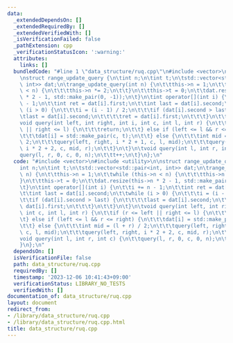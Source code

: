 ```yaml
---
data:
  _extendedDependsOn: []
  _extendedRequiredBy: []
  _extendedVerifiedWith: []
  _isVerificationFailed: false
  _pathExtension: cpp
  _verificationStatusIcon: ':warning:'
  attributes:
    links: []
  bundledCode: "#line 1 \"data_structure/ruq.cpp\"\n#include <vector>\n#include <utility>\n\
    \nstruct range_update_query {\n\tint n;\n\tint t;\n\tstd::vector<std::pair<int,\
    \ int>> dat;\n\trange_update_query(int n) {\n\t\tthis->n = 1;\n\t\twhile (this->n\
    \ < n) {\n\t\t\tthis->n *= 2;\n\t\t}\n\t\tthis->t = 0;\n\t\tdat.resize(this->n\
    \ * 2 - 1, std::make_pair(0, -1));\n\t}\n\tint operator[](int i) {\n\t\ti += n\
    \ - 1;\n\t\tint ret = dat[i].first;\n\t\tint last = dat[i].second;\n\t\twhile\
    \ (i > 0) {\n\t\t\ti = (i - 1) / 2;\n\t\t\tif (dat[i].second > last) {\n\t\t\t\
    \tlast = dat[i].second;\n\t\t\t\tret = dat[i].first;\n\t\t\t}\n\t\t}\n\t}\n\t\
    void query(int left, int right, int i, int c, int l, int r) {\n\t\tif (r <= left\
    \ || right <= l) {\n\t\t\treturn;\n\t\t} else if (left <= l && r <= right) {\n\
    \t\t\tdat[i] = std::make_pair(c, t);\n\t\t} else {\n\t\t\tint mid = (l + r) /\
    \ 2;\n\t\t\tquery(left, right, i * 2 + 1, c, l, mid);\n\t\t\tquery(left, right,\
    \ i * 2 + 2, c, mid, r);\n\t\t}\n\t}\n\tvoid query(int l, int r, int c) {\n\t\t\
    query(l, r, 0, c, 0, n);\n\t\tt++;\n\t}\n};\n"
  code: "#include <vector>\n#include <utility>\n\nstruct range_update_query {\n\t\
    int n;\n\tint t;\n\tstd::vector<std::pair<int, int>> dat;\n\trange_update_query(int\
    \ n) {\n\t\tthis->n = 1;\n\t\twhile (this->n < n) {\n\t\t\tthis->n *= 2;\n\t\t\
    }\n\t\tthis->t = 0;\n\t\tdat.resize(this->n * 2 - 1, std::make_pair(0, -1));\n\
    \t}\n\tint operator[](int i) {\n\t\ti += n - 1;\n\t\tint ret = dat[i].first;\n\
    \t\tint last = dat[i].second;\n\t\twhile (i > 0) {\n\t\t\ti = (i - 1) / 2;\n\t\
    \t\tif (dat[i].second > last) {\n\t\t\t\tlast = dat[i].second;\n\t\t\t\tret =\
    \ dat[i].first;\n\t\t\t}\n\t\t}\n\t}\n\tvoid query(int left, int right, int i,\
    \ int c, int l, int r) {\n\t\tif (r <= left || right <= l) {\n\t\t\treturn;\n\t\
    \t} else if (left <= l && r <= right) {\n\t\t\tdat[i] = std::make_pair(c, t);\n\
    \t\t} else {\n\t\t\tint mid = (l + r) / 2;\n\t\t\tquery(left, right, i * 2 + 1,\
    \ c, l, mid);\n\t\t\tquery(left, right, i * 2 + 2, c, mid, r);\n\t\t}\n\t}\n\t\
    void query(int l, int r, int c) {\n\t\tquery(l, r, 0, c, 0, n);\n\t\tt++;\n\t\
    }\n};\n"
  dependsOn: []
  isVerificationFile: false
  path: data_structure/ruq.cpp
  requiredBy: []
  timestamp: '2023-12-06 10:41:43+09:00'
  verificationStatus: LIBRARY_NO_TESTS
  verifiedWith: []
documentation_of: data_structure/ruq.cpp
layout: document
redirect_from:
- /library/data_structure/ruq.cpp
- /library/data_structure/ruq.cpp.html
title: data_structure/ruq.cpp
---
```

